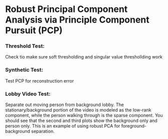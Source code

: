 # Robust Principal Component Analysis via Principle Component Pursuit (PCP)

### Threshold Test:
Check tio make sure soft thresholding and singular value threshollding work

### Synthetic Test:
Test PCP for reconstruction error

### Lobby Video Test:
Separate out moving person from background lobby. The stationary/background portion of the video is modeled as the low-rank component, while the person walking through is the sparse component. You should see that the second and third plots show the background only and person only. This is an example of using robust PCA for foreground-background
separation.
